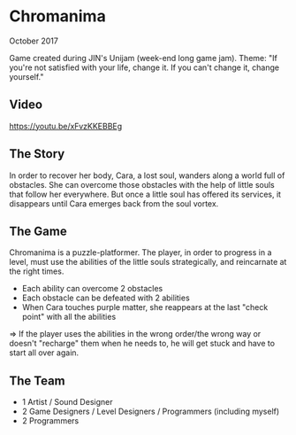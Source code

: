 # Chromanima

October 2017

Game created during JIN's Unijam (week-end long game jam).
Theme: "If you're not satisfied with your life, change it. If you can't change it, change yourself."

## Video
https://youtu.be/xFvzKKEBBEg

## The Story
In order to recover her body, Cara, a lost soul, wanders along a world full of obstacles. She can overcome those obstacles with the help of little souls that follow her everywhere. But once a little soul has offered its services, it disappears until Cara emerges back from the soul vortex.

## The Game
Chromanima is a puzzle-platformer. The player, in order to progress in a level, must use the abilities of the little souls strategically, and reincarnate at the right times. 
- Each ability can overcome 2 obstacles 
- Each obstacle can be defeated with 2 abilities
- When Cara touches purple matter, she reappears at the last "check point" with all the abilities

=> If the player uses the abilities in the wrong order/the wrong way or doesn't "recharge" them when he needs to, he will get stuck and have to start all over again.

## The Team

- 1 Artist / Sound Designer
- 2 Game Designers / Level Designers / Programmers (including myself)
- 2 Programmers


